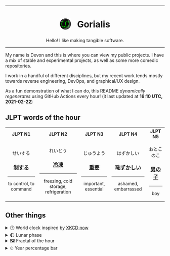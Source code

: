 ***

<h1 align="center">
<sub>
    <img src="readme/resources/avatar.png" height="36">
</sub>
&nbsp;
Gorialis
</h1>
<p align="center">
Hello! I like making tangible software.
</p>

***

My name is Devon and this is where you can view my public projects. I have a mix of stable and experimental projects, as well as some more comedic repositories.

I work in a handful of different disciplines, but my recent work tends mostly towards reverse engineering, DevOps, and graphical/UX design.

As a fun demonstration of what I can do, this README *dynamically regenerates* using GitHub Actions every hour! (it last updated at **16:10 UTC, 2021-02-22**)

<h2>JLPT words of the hour</h2>
<table>
    <tr>
        <th>JLPT N1</th>
        <th>JLPT N2</th>
        <th>JLPT N3</th>
        <th>JLPT N4</th>
        <th>JLPT N5</th>
    </tr>
    <tr>
        <td>
            <p align="center">せいする</p>
            <h3 align="center"><b><a href="https://jisho.org/search/%E5%88%B6%E3%81%99%E3%82%8B">制する</a></b></h3>
            <hr>
            <p align="center">to control,<wbr> to command</p>
        </td>
        <td>
            <p align="center">れいとう</p>
            <h3 align="center"><b><a href="https://jisho.org/search/%E5%86%B7%E5%87%8D">冷凍</a></b></h3>
            <hr>
            <p align="center">freezing,<wbr> cold storage,<wbr> refrigeration</p>
        </td>
        <td>
            <p align="center">じゅうよう</p>
            <h3 align="center"><b><a href="https://jisho.org/search/%E9%87%8D%E8%A6%81">重要</a></b></h3>
            <hr>
            <p align="center">important,<wbr> essential</p>
        </td>
        <td>
            <p align="center">はずかしい</p>
            <h3 align="center"><b><a href="https://jisho.org/search/%E6%81%A5%E3%81%9A%E3%81%8B%E3%81%97%E3%81%84">恥ずかしい</a></b></h3>
            <hr>
            <p align="center">ashamed,<wbr> embarrassed</p>
        </td>
        <td>
            <p align="center">おとこのこ</p>
            <h3 align="center"><b><a href="https://jisho.org/search/%E7%94%B7%E3%81%AE%E5%AD%90">男の子</a></b></h3>
            <hr>
            <p align="center">boy</p>
        </td>
    </tr>
</table>

<h2>Other things</h2>
<details>
<summary>🕓  World clock inspired by <a href="https://xkcd.com/now">XKCD now</a></summary>

> <img src="generated/now.png" width="512">

</details>
<details>
<summary>🌔 Lunar phase</summary>

The moon is approximately 39.07% through its phase (Waxing Gibbous).

</details>
<details>
<summary>&#x1f5bc; Fractal of the hour</summary>

> <img src="generated/fractal.png" width="512">

</details>
<details>
<summary>&#x23f2; Year percentage bar</summary>
<pre><code>2021 [██▁▁▁▁▁▁▁▁▁▁▁▁▁▁▁▁▁▁] 14.43%</code></pre>
</details>
